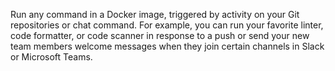 Run any command in a Docker image, triggered by activity on your Git
repositories or chat command. For example, you can run your favorite linter,
code formatter, or code scanner in response to a push or send your new team
members welcome messages when they join certain channels in Slack or Microsoft
Teams.
